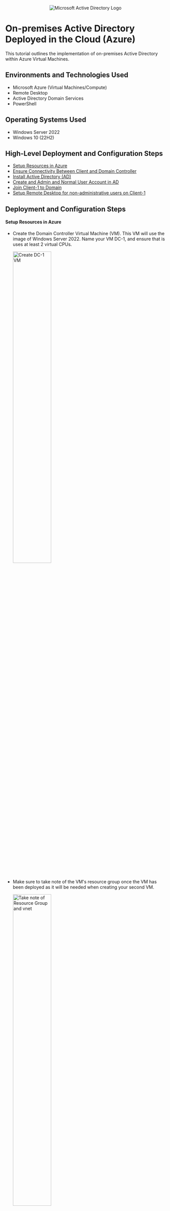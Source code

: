 <p align="center">
<img src="https://i.imgur.com/pU5A58S.png" alt="Microsoft Active Directory Logo"/>
</p>

<h1>On-premises Active Directory Deployed in the Cloud (Azure)</h1>
This tutorial outlines the implementation of on-premises Active Directory within Azure Virtual Machines.<br />


<h2>Environments and Technologies Used</h2>

- Microsoft Azure (Virtual Machines/Compute)
- Remote Desktop
- Active Directory Domain Services
- PowerShell

<h2>Operating Systems Used </h2>

- Windows Server 2022
- Windows 10 (22H2)

<h2>High-Level Deployment and Configuration Steps</h2>

- [Setup Resources in Azure](#setup)
- [Ensure Connectivity Between Client and Domain Controller](#connect)
- [Install Active Directory (AD)](#installad)
- [Create and Admin and Normal User Account in AD](#user)
- [Join Client-1 to Domain](#join)
- [Setup Remote Desktop for non-administrative users on Client-1](#rdc)


<h2>Deployment and Configuration Steps</h2>

<a name = "setup">
<h4>Setup Resources in Azure</h4>
</a>

- Create the Domain Controller Virtual Machine (VM). This VM will use the image of Windows Server 2022. Name your VM DC-1, and ensure that is uses at least 2 virtual CPUs.

  <img width="50%" height = "50%" alt="Create DC-1 VM" src="https://github.com/s-evelyn/configure-ad/assets/53543374/6907be9b-4258-40f6-a3aa-ea3f7927d450">


- Make sure to take note of the VM's resource group once the VM has been deployed as it will be needed when creating your second VM.
    
    <img width="50%" height = "50%" alt="Take note of Resource Group and vnet" src="https://github.com/s-evelyn/configure-ad/assets/53543374/322873bf-1cac-4b21-8f8c-6989f7eae841">

- DC-1 NIC should be set to static, so that it can be reliably discovered accross the server.
  - Navigate to the the DC-1 Virtual Machine and click on Networking, and then click on Networking Interface:
 
      <img width="50%" height ="50%"  alt="Change NIC 1" src="https://github.com/s-evelyn/configure-ad/assets/53543374/ce9b8e62-805c-434d-b1f4-464b4f3b89dd">
      
  - Select IP configurations in the menu bar 

     <img width="50%" height ="50%" alt="Change NIC select IP config" src="https://github.com/s-evelyn/configure-ad/assets/53543374/0d980c73-128b-47a6-be60-90150a23be30">
   

  - Notice that the ipconfig is set to Dynamic, go ahead and click on ipconfig

      <img width="50%" height ="50%" alt="change nic 3" src="https://github.com/s-evelyn/configure-ad/assets/53543374/a9637780-ef16-4071-82db-01268d43f78d">

  - Click on Static and then Save the change made. Take note of the private IP address of DC-1

      <img width="50%" height ="50%" alt="change nic to static" src="https://github.com/s-evelyn/configure-ad/assets/53543374/4018653d-0e6e-436e-9e67-e8a252bf11ae">

- Create another VM in azure and call it Client-1.
  - Make sure that it has the Windows 10 22H2 imaging and uses at least 2vcpus. Ensure that is uses the same resource group, and vnet as DC-1

      <img width="50%" height ="50%" alt="Same resource group" src="https://github.com/s-evelyn/configure-ad/assets/53543374/49fad3f6-725e-47a7-b072-2b4202efebf9">

      <img width="50%" height ="50%" alt="V-net the same" src="https://github.com/s-evelyn/configure-ad/assets/53543374/97146f1a-9c2b-4dd4-b496-bda37b8f5854">

----------------------------------------------------------------------------------------------------------------------------
<a name = "connect">
<h4>Ensure Connectivity between Client-1 and Domain Controller</h4>
</a>

- Copy the Public IP of Client-1 from Azure

    <img width="50%" height ="50%" alt="log on to client-1" src="https://github.com/s-evelyn/configure-ad/assets/53543374/5779eee6-3944-4060-815c-02dd770f5cbe">

- Use this to log on to Client-1 via Remote Desktop Connection.

    <img width="50%" height ="50%" alt="log in to remote desktop" src="https://github.com/s-evelyn/configure-ad/assets/53543374/4a772679-fd8b-468a-8c81-ae17aa7f40e5">

- Navigate to command line and ping the private IP address of DC-1. Note that the response times out on each attempt.

    <img width="50%" height ="50%" alt="ping private ip of DC-1" src="https://github.com/s-evelyn/configure-ad/assets/53543374/31a842c7-60b6-407d-8be2-d4118ea30b2a">

- To ensure connectivity, log in to DC-1 via remote desktop, and navigate to the Windows Defender Firewall with Advanced Security.

    <img width="50%" height ="50%" alt="Windows defender firewall" src="https://github.com/s-evelyn/configure-ad/assets/53543374/f774b12d-1947-466c-8296-12e2eed9e205">

- Click on Inbound Rules and find the two ICMP Echos Requests, and click on Enable rule

    <img width="50%" height ="50%" alt="Enable ICMP echos" src="https://github.com/s-evelyn/configure-ad/assets/53543374/3cb7aa1c-6db1-4573-891c-f9f2e433c10c">

- Navigate back to client-1 and perform another ping the private IP address of DC-1. Note that ping succeeded.

    <img width="50%" height ="50%" alt="ping after icmp activation" src="https://github.com/s-evelyn/configure-ad/assets/53543374/1db79797-ad72-42fb-b747-83d424602637">

----------------------------------------------------------------------------------------------------------------------------

<a name = "installad" >
<h4>Install Active Directory</h4>
</a>

- Navigate to DC-1 and open Windows Servers Manager.
- Click on Add roles and features.

    <img width="50%" height ="50%" alt="Install DC Add roles" src="https://github.com/s-evelyn/configure-ad/assets/53543374/6ced0d1e-0f54-40ba-b076-3b64de6784b1">

- Click Next until you get to Server Roles. Click on Active Directory Domain Server.
  
    <img width="50%" height ="50%" alt="Click Active Directory Domain" src="https://github.com/s-evelyn/configure-ad/assets/53543374/f7781151-e389-44a9-a39e-221ae82d75ba">

- Click on Add Features.

    <img width="50%" height ="50%" alt="Add features" src="https://github.com/s-evelyn/configure-ad/assets/53543374/931fbe7a-a0df-4307-9f77-0e4d41054750">

-  Click next until the process is complete. Upon completion you will notice a yellow triangle, click on it and then Click "Promote this server to a domain controller".

    <img width="50%" height ="50%" alt="Promote to domain controller" src="https://github.com/s-evelyn/configure-ad/assets/53543374/23998a3d-c66e-4c2d-b6ea-563789d1d75f">

- Add a new forest. You can name it whatever you would like just remember. For the purporse of this tutorial we will use mydomain.com. Then click next.

    <img width="50%" height ="50%" alt="add a new forest" src="https://github.com/s-evelyn/configure-ad/assets/53543374/c5e7cdb0-adbe-4c51-bf9a-1f63befcf77a">

- Type in the Directory Services restore mode password. 

    <img width="50%" height ="50%" alt="direcroty services restore password" src="https://github.com/s-evelyn/configure-ad/assets/53543374/6633611e-8be4-4a09-9735-a73c24ba4bb2">

- Continue to click next until you get to install, and click install. Once you are finished the VM will restart. Go to azure and refresh the DC-1

    <img width="50%" height ="50%" alt="refresh DC-1" src="https://github.com/s-evelyn/configure-ad/assets/53543374/ecb1d196-30ea-4d97-b177-9451589c99d8">

- Login into DC-1 this time as mydomain/labuser.

    <img width="50%" height ="50%" alt="log in as domain user" src="https://github.com/s-evelyn/configure-ad/assets/53543374/e36a301b-0597-45de-b14c-07cba86aad83">


----------------------------------------------------------------------------------------------------------------------------
<a name = "user">
<h4>**Create an Admin and Normal User Account in DC-1**</h4>
</a>

- In DC-1, open the Windows Server Manager, click on tools and then click on Active Directory Users and Computers (ADUC)

    <img width="50%" height ="50%" alt="Select ADUC" src="https://github.com/s-evelyn/configure-ad/assets/53543374/873573f0-d991-485a-bc61-4b5970fda105">

- Create an Organizational Unit (OU) by right clicking on mydomain.com -> New -> Organizational Unit

    <img width="50%" height ="50%" alt="organizational unit creation" src="https://github.com/s-evelyn/configure-ad/assets/53543374/6d84f959-d45e-4325-b8bd-a340a7aaf779">

- Create a new OU called Employees, then click ok.

    <img width="50%" height ="50%" alt="Add Employees" src="https://github.com/s-evelyn/configure-ad/assets/53543374/e5cb780d-875f-44ab-bd35-229f62412854">

- Create a new OU called ADMINS.
- You are now going to create a new user who has administrative priveleges.
- In ADUC right click on the ADMINS OU that was just created, select New -> Select Users.

    <img width="50%" height ="50%" alt="New user" src="https://github.com/s-evelyn/configure-ad/assets/53543374/13fc3e07-532b-4f44-8778-5fb188cc03b3">

- Fill in with the user's information, then click next.

    <img width="50%" height ="50%" alt="jane doe create 1" src="https://github.com/s-evelyn/configure-ad/assets/53543374/8ad9d8b7-1ddb-41a1-8b41-4942ff29f038">

- Fill out the password section and for the purpose of this tutorial deselect the "User must change password at next login" and click next.

    <img width="50%" height ="50%" alt="jane doe create 2" src="https://github.com/s-evelyn/configure-ad/assets/53543374/46c498df-21d4-416c-86d3-a7bb23a9543a">


- Once the user has been created, right click on the user and select properties.

    <img width="50%" height ="50%" alt="Add Jane Doe to Security Group" src="https://github.com/s-evelyn/configure-ad/assets/53543374/5dc45b82-125e-4e36-8d41-450a58f22e56">

- Click on Member Of and Add.
  
    <img width="50%" height ="50%" alt="Add Jane Doe to Security Group 2" src="https://github.com/s-evelyn/configure-ad/assets/53543374/4123316a-9cc7-4bdb-a6e3-2aa356111abc">

- Type in domain admin and click ok.

    <img width="50%" height ="50%" alt="add jane doe to security group 3" src="https://github.com/s-evelyn/configure-ad/assets/53543374/9be20ef9-9344-4a97-8b3d-736ab6af8b9b">

- Logout/close the remote desktop to DC-1 and log backin as your admin user, i.e. domain/jane.doe.

    <img width="50%" height ="50%" alt="Sign in as jane doe" src="https://github.com/s-evelyn/configure-ad/assets/53543374/043c9666-22bb-41ce-9752-3efe9b3a0cdc">
 
------------------------------------------------------------------------------------------------------------------------

<a name = "join">
<h4>Join Client-1 to the Domain</h4>
</a>


- Go to the Azure Portal and navigate to the Client-1 VM.
- Click on Networking and then on the network interface

    <img width="50%" height ="50%" alt="client 1 dns change" src="https://github.com/s-evelyn/configure-ad/assets/53543374/89d5cdb1-0753-4f64-8979-e68c2e1f8ba0">

- Click on DNS servers tab

    <img width="50%" height ="50%" alt="change dns" src="https://github.com/s-evelyn/configure-ad/assets/53543374/9a22d652-56b9-45a4-a32f-587c01cddbcf">

- Select Custom, and then type in DC-1's private IP address.
  
    <img width="50%" height ="50%" alt="change dns 2" src="https://github.com/s-evelyn/configure-ad/assets/53543374/abf2ade2-9e8a-4220-b95d-16abcc5f7b1b">


- Restart Client-1 from the Azure Portal.
  
    <img width="50%" height ="50%" alt="Restart Client 1" src="https://github.com/s-evelyn/configure-ad/assets/53543374/6bf03add-e39d-4191-a50a-f1c4b70caab3">

- Login in to the Client-1 via remote desktop.
- Navigate to System Propertise and then About.
- Click Rename PC (Advanced).

    <img width="50%" height ="50%" alt="Rename PC attach to my domain" src="https://github.com/s-evelyn/configure-ad/assets/53543374/4b68f694-8a56-4f92-9ebb-e83e3149eab0">

-  Click Change.

    <img width="50%" height ="50%" alt="rename pc 2" src="https://github.com/s-evelyn/configure-ad/assets/53543374/d30c2933-f017-43d0-b525-41d3829017ae">

- Click Domain, and then type in the name of your domain then click ok.
  
    <img width="50%" height ="50%" alt="rename pc 3" src="https://github.com/s-evelyn/configure-ad/assets/53543374/23b17835-7d15-4aca-b7da-bbe8c46e8c9d">

- Type in the login information for the admin user you created.

    <img width="50%" height ="50%" alt="login as jane doe admin" src="https://github.com/s-evelyn/configure-ad/assets/53543374/3670a8ba-1124-4b94-872e-90af945d8df8">

- The computer is now going to let you know that you need to restart for the change to take place. And then prompt you to restart.

    <img width="50%" height ="50%" alt="restart computer" src="https://github.com/s-evelyn/configure-ad/assets/53543374/30cd7d36-ae0d-44de-be02-2331b73fc2ce">

    <img width="50%" height ="50%" alt="restart computer 2" src="https://github.com/s-evelyn/configure-ad/assets/53543374/332adafa-c99d-4314-8490-e45a157d0038">

- Open the DC-1 and then go to ADUC. Click on mydomain.com and then Computers. If you see Client-1 there this verifies that it has been added to the domain.

    <img width="50%" height ="50%" alt="See Client-1 is attached" src="https://github.com/s-evelyn/configure-ad/assets/53543374/bc8e2c38-ceaa-4daf-a493-86c90fc4e108">


--------------------------------------------------------------------------------------------------------------------------

<a name = "rdc">
<h4>Setup Remote Desktop for non-administrative users on Client-1</h4>
</a>

- Login to Client-1 as the administrative user you created.
- Open System Properities and click on Remote Desktop.

    <img width="50%" height ="50%" alt="users who can connect to mydomain" src="https://github.com/s-evelyn/configure-ad/assets/53543374/283c4067-23e3-4acb-9c20-923f183e0df1">

- Click Add.

   <img width="50%" height ="50%" alt="add remote desktop users" src="https://github.com/s-evelyn/configure-ad/assets/53543374/6c9135b6-8864-46e3-8aad-c0788e338820">
    
- Type in domain users, and then click ok.
  
   <img width="50%" height ="50%" alt="add domain users" src="https://github.com/s-evelyn/configure-ad/assets/53543374/851254a4-83ca-4f0a-a399-c86c94189b23">


- Note that this is normally done with Group Policy, which would allow you to do this to many systems at once.

- Open PowerShell ISE and run as an administrator:
- Copy the following script into powershell and run the code

- This code will create multiple users that are managed by this domain controller. Take note of the password that is being assigned to the users. Password1

  <img width="50%" height ="50%" alt="Add Powershell ISE" src="https://github.com/s-evelyn/configure-ad/assets/53543374/abac47aa-fd2b-4d16-b0b3-b69c36509ff2">

- Open ADUC, and navigate to the users and obvserve the users that have been generated by this code.

  <img width="50%" height ="50%" alt="observe users created" src="https://github.com/s-evelyn/configure-ad/assets/53543374/7e585154-3688-4ea7-b17f-8c42ec951260">

- To affirm that any domain user can access Client-1, choose one of the created domain users and log into Client-1

  <img width="338" alt="User login" src="https://github.com/s-evelyn/configure-ad/assets/53543374/7239b6d8-7c59-459a-8513-cbb2a386231a">

____________________________________________________________________________________________________________________________________________

**Congratulations you have successfully configured active directory on a azure virtual machine!**

